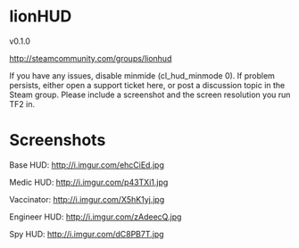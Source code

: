 # lionHUD
v0.1.0

http://steamcommunity.com/groups/lionhud

If you have any issues, disable minmide (cl_hud_minmode 0). If problem persists, either open a support ticket here, or post a discussion topic in the Steam group. Please include a screenshot and the screen resolution you run TF2 in.

# Screenshots

Base HUD: http://i.imgur.com/ehcCiEd.jpg

Medic HUD: http://i.imgur.com/p43TXi1.jpg

Vaccinator: http://i.imgur.com/X5hK1yj.jpg

Engineer HUD: http://i.imgur.com/zAdeecQ.jpg

Spy HUD: http://i.imgur.com/dC8PB7T.jpg
